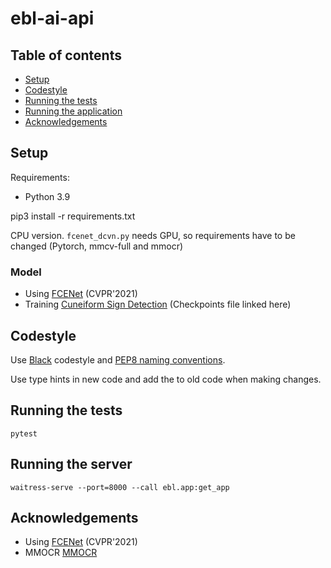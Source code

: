 # ebl-ai-api

## Table of contents

* [Setup](#setup)
* [Codestyle](#codestyle)
* [Running the tests](#running-the-tests)
* [Running the application](#running-the-application)
* [Acknowledgements](#acknowledgements)

## Setup

Requirements:

* Python 3.9

pip3 install -r requirements.txt

CPU version. `fcenet_dcvn.py` needs GPU, so
requirements have to be changed (Pytorch, mmcv-full and mmocr)

### Model
- Using [FCENet](https://github.com/open-mmlab/mmocr/blob/main/configs/textdet/fcenet/README.md) (CVPR'2021)
- Training [Cuneiform Sign Detection](https://github.com/ElectronicBabylonianLiterature/cuneiform-sign-detection) (Checkpoints file linked here)

## Codestyle

Use [Black](https://black.readthedocs.io/en/stable/) codestyle and
[PEP8 naming conventions](https://www.python.org/dev/peps/pep-0008/#naming-conventions).

Use type hints in new code and add the to old code when making changes.

## Running the tests
`pytest`

## Running the server
`waitress-serve --port=8000 --call ebl.app:get_app`

## Acknowledgements
- Using [FCENet](https://github.com/open-mmlab/mmocr/blob/main/configs/textdet/fcenet/README.md) (CVPR'2021)
- MMOCR [MMOCR](https://github.com/open-mmlab/mmocr)
